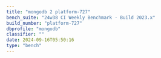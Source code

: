 ```yaml
---
title: "mongodb 2 platform-727"
bench_suite: "24w38 CI Weekly Benchmark - Build 2023.x"
build_number: "platform-727"
dbprofile: "mongodb"
classifier: ""
date: 2024-09-16T05:50:16
type: "bench"
---
```

